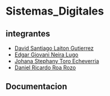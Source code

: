 # Sistemas_Digitales
## integrantes
- [David Santiago Laiton Gutierrez](https://github.com/dslaitong)
- [Edgar Giovani Neira Lugo](https://github.com/dslaitong)
- [Johana Stephany Toro Echeverria](https://github.com/dslaitong)
- [Daniel Ricardo Roa Rozo](https://github.com/dslaitong)
## Documentacion

